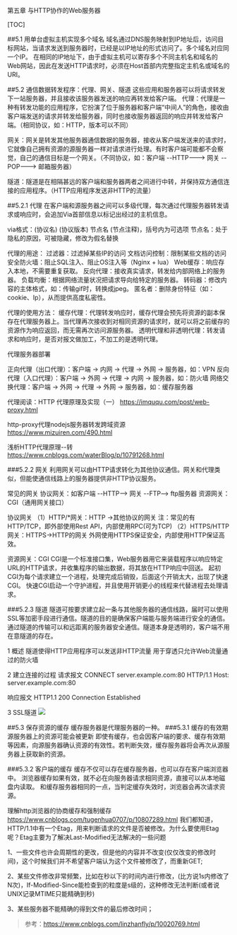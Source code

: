第五章 与HTTP协作的Web服务器

[TOC]

##5.1 用单台虚拟主机实现多个域名
域名通过DNS服务映射到IP地址后，访问目标网站，当请求发送到服务器时，已经是以IP地址的形式访问了。多个域名对应同一个IP。
在相同的IP地址下，由于虚拟主机可以寄存多个不同主机名和域名的Web网站，因此在发送HTTP请求时，必须在Host首部内完整指定主机名或域名的URI。

##5.2 通信数据转发程序：代理、网关、隧道
这些应用和服务器可以将请求转发下一站服务器，并且接收该服务器发送的响应再转发给客户端。
代理：代理是一种有转发功能的应用程序，它扮演了位于服务器和客户端“中间人”的角色，接收由客户端发送的请求并转发给服务器，同时也接收服务器返回的响应并转发给客户端。（相同协议，如：HTTP，版本可以不同）

网关：网关是转发其他服务器通信数据的服务器，接收从客户端发送来的请求时，它就像自己拥有资源的源服务器一样对请求进行处理。有时客户端可能都不会察觉，自己的通信目标是一个网关。（不同协议，如：客户端 --HTTP---> 网关 --POP---> 邮箱服务器）

隧道：隧道是在相隔甚远的客户端和服务器两者之间进行中转，并保持双方通信连接的应用程序。（HTTP应用程序发送非HTTP的流量）

##5.2.1 代理
在客户端和源服务器之间可以多级代理，每次通过代理服务器转发请求或响应时，会追加Via首部信息以标记出经过的主机信息。

via格式：(协议名) (协议版本) 节点名 (节点注释)，括号内为可选项
    节点名：处于隐私的原因，可被隐藏，修改为假名替换

代理的用途：
过滤器：过滤掉某些IP的访问
文档访问控制：限制某些文档的访问
安全防火墙：阻止SQL注入、阻止OS注入等（Nginx + lua）
Web缓存：响应存入本地，不需要重复获取。
反向代理：接收真实请求，转发给内部网络上的服务器。
负载均衡：根据网络流量状况把请求导向给特定的服务器。
转码器：修改内容的主体格式，如：传输gif时，转换成jpeg。
匿名者：删除身份特征（如：cookie、Ip），从而提供高度私密性。


代理的使用方法：
缓存代理：代理转发响应时，缓存代理会预先将资源的副本保存在代理服务器上。当代理再次接收到对相同资源的请求时，就可以将之前缓存的资源作为响应返回，而无需再次访问源服务器。
透明代理和非透明代理：转发请求和响应时，是否对报文做加工，不加工的是透明代理。

代理服务器部署

正向代理（出口代理）：客户端 -> 内网 -> 代理 -> 外网 -> 服务器，如：VPN
反向代理（入口代理）：客户端 -> 外网 -> 代理 -> 内网 -> 服务器，如：防火墙
网络交换代理：客户端 -> 外网 -> 代理 -> 外网 -> 服务器，如：缓存服务器

代理阅读：HTTP 代理原理及实现（一）
https://imququ.com/post/web-proxy.html

http-proxy代理nodejs服务器转发跨域资源
https://www.mizuiren.com/490.html

浅析HTTP代理原理--转
https://www.cnblogs.com/waterBlog/p/10791268.html

###5.2.2 网关
利用网关可以由HTTP请求转化为其他协议通信。网关和代理类似，但能使通信线路上的服务器提供非HTTP协议服务。

常见的网关
协议网关：如客户端 --HTTP--> 网关 --FTP--> ftp服务器
资源网关：CGI（通用网关接口）

协议网关
（1）HTTP/*网关：HTTP ->其他协议的网关
注：常见的有HTTP/TCP，即外部使用Rest API，内部使用RPC(可为TCP)
（2）HTTPS/HTTP网关：HTTPS->HTTP的网关
外网使用HTTPS保证安全，内部使用HTTP保证高效。

资源网关：CGI
CGI是一个标准接口集，Web服务器用它来装载程序以响应特定URL的HTTP请求，并收集程序的输出数据，将其放在HTTP响应中回送。
    起初CGI为每个请求建立一个进程，处理完成后销毁，后面这个开销太大，出现了快速CGI。
    快速CGI启动一个守护进程，并且使用开销更小的线程来代替进程去处理请求。

###5.2.3 隧道
隧道可按要求建立起一条与其他服务器的通信线路，届时可以使用SSL等加密手段进行通信。隧道的目的是确保客户端能与服务端进行安全的通信。
通过隧道的传输可以和远距离的服务器安全通信。隧道本身是透明的，客户端不用在意隧道的存在。

1 概述
隧道使得HTTP应用程序可以发送非HTTP流量
用于穿透只允许Web流量通过的防火墙


2 建立连接的过程
请求报文
CONNECT server.example.com:80 HTTP/1.1
Host: server.example.com:80

响应报文
HTTP1.1 200 Connection Established

3 SSL隧道
![](https://img2018.cnblogs.com/blog/1136599/201811/1136599-20181126155059853-2028912934.png)

##5.3 保存资源的缓存
缓存服务器是代理服务器的一种。
###5.3.1 缓存的有效期
源服务器上的资源可能会被更新
即使有缓存，也会因客户端的要求、缓存有效期等因素，向源服务器确认资源的有效性。若判断失效，缓存服务器将会再次从源服务器上获取新的资源。

###5.3.2 客户端的缓存
缓存不仅可以存在缓存服务器，也可以存在客户端浏览器中。
浏览器缓存如果有效，就不必在向服务器请求相同资源，直接可以从本地磁盘内读取。
和缓存服务器相同的一点，当判定缓存失效时，浏览器会再次请求资源。



理解http浏览器的协商缓存和强制缓存
https://www.cnblogs.com/tugenhua0707/p/10807289.html
 我们都知道，HTTP/1.1中有一个Etag，用来判断请求的文件是否被修改。为什么要使用Etag呢？Etag主要为了解决Last-Modified无法解决的一些问题

1、一些文件也许会周期性的更改，但是他的内容并不改变(仅仅改变的修改时间)，这个时候我们并不希望客户端认为这个文件被修改了，而重新GET;

2、某些文件修改非常频繁，比如在秒以下的时间内进行修改，(比方说1s内修改了N次)，If-Modified-Since能检查到的粒度是s级的，这种修改无法判断(或者说UNIX记录MTIME只能精确到秒)

3、某些服务器不能精确的得到文件的最后修改时间；


>参考：https://www.cnblogs.com/linzhanfly/p/10020769.html